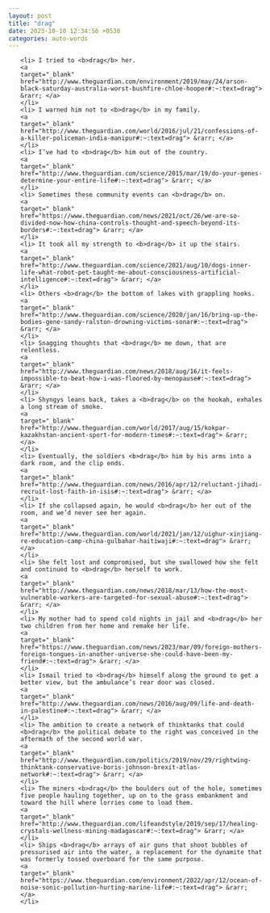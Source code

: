 ```yaml
---
layout: post
title: "drag"
date: 2023-10-10 12:34:56 +0530
categories: auto-words
---
```

<ol>

    <li> I tried to <b>drag</b> her.
    <a 
    target="_blank" 
    href="http://www.theguardian.com/environment/2019/may/24/arson-black-saturday-australia-worst-bushfire-chloe-hooper#:~:text=drag"> &rarr; </a>
    </li>
    <li> I warned him not to <b>drag</b> in my family.
    <a 
    target="_blank" 
    href="http://www.theguardian.com/world/2016/jul/21/confessions-of-a-killer-policeman-india-manipur#:~:text=drag"> &rarr; </a>
    </li>
    <li> I’ve had to <b>drag</b> him out of the country.
    <a 
    target="_blank" 
    href="http://www.theguardian.com/science/2015/mar/19/do-your-genes-determine-your-entire-life#:~:text=drag"> &rarr; </a>
    </li>
    <li> Sometimes these community events can <b>drag</b> on.
    <a 
    target="_blank" 
    href="https://www.theguardian.com/news/2021/oct/26/we-are-so-divided-now-how-china-controls-thought-and-speech-beyond-its-borders#:~:text=drag"> &rarr; </a>
    </li>
    <li> It took all my strength to <b>drag</b> it up the stairs.
    <a 
    target="_blank" 
    href="http://www.theguardian.com/science/2021/aug/10/dogs-inner-life-what-robot-pet-taught-me-about-consciousness-artificial-intelligence#:~:text=drag"> &rarr; </a>
    </li>
    <li> Others <b>drag</b> the bottom of lakes with grappling hooks.
    <a 
    target="_blank" 
    href="http://www.theguardian.com/science/2020/jan/16/bring-up-the-bodies-gene-sandy-ralston-drowning-victims-sonar#:~:text=drag"> &rarr; </a>
    </li>
    <li> Snagging thoughts that <b>drag</b> me down, that are relentless.
    <a 
    target="_blank" 
    href="http://www.theguardian.com/news/2018/aug/16/it-feels-impossible-to-beat-how-i-was-floored-by-menopause#:~:text=drag"> &rarr; </a>
    </li>
    <li> Shyngys leans back, takes a <b>drag</b> on the hookah, exhales a long stream of smoke.
    <a 
    target="_blank" 
    href="http://www.theguardian.com/world/2017/aug/15/kokpar-kazakhstan-ancient-sport-for-modern-times#:~:text=drag"> &rarr; </a>
    </li>
    <li> Eventually, the soldiers <b>drag</b> him by his arms into a dark room, and the clip ends.
    <a 
    target="_blank" 
    href="http://www.theguardian.com/news/2016/apr/12/reluctant-jihadi-recruit-lost-faith-in-isis#:~:text=drag"> &rarr; </a>
    </li>
    <li> If she collapsed again, he would <b>drag</b> her out of the room, and we’d never see her again.
    <a 
    target="_blank" 
    href="http://www.theguardian.com/world/2021/jan/12/uighur-xinjiang-re-education-camp-china-gulbahar-haitiwaji#:~:text=drag"> &rarr; </a>
    </li>
    <li> She felt lost and compromised, but she swallowed how she felt and continued to <b>drag</b> herself to work.
    <a 
    target="_blank" 
    href="http://www.theguardian.com/news/2018/mar/13/how-the-most-vulnerable-workers-are-targeted-for-sexual-abuse#:~:text=drag"> &rarr; </a>
    </li>
    <li> My mother had to spend cold nights in jail and <b>drag</b> her two children from her home and remake her life.
    <a 
    target="_blank" 
    href="https://www.theguardian.com/news/2023/mar/09/foreign-mothers-foreign-tongues-in-another-universe-she-could-have-been-my-friend#:~:text=drag"> &rarr; </a>
    </li>
    <li> Ismail tried to <b>drag</b> himself along the ground to get a better view, but the ambulance’s rear door was closed.
    <a 
    target="_blank" 
    href="http://www.theguardian.com/news/2016/aug/09/life-and-death-in-palestine#:~:text=drag"> &rarr; </a>
    </li>
    <li> The ambition to create a network of thinktanks that could <b>drag</b> the political debate to the right was conceived in the aftermath of the second world war.
    <a 
    target="_blank" 
    href="http://www.theguardian.com/politics/2019/nov/29/rightwing-thinktank-conservative-boris-johnson-brexit-atlas-network#:~:text=drag"> &rarr; </a>
    </li>
    <li> The miners <b>drag</b> the boulders out of the hole, sometimes five people hauling together, up on to the grass embankment and toward the hill where lorries come to load them.
    <a 
    target="_blank" 
    href="http://www.theguardian.com/lifeandstyle/2019/sep/17/healing-crystals-wellness-mining-madagascar#:~:text=drag"> &rarr; </a>
    </li>
    <li> Ships <b>drag</b> arrays of air guns that shoot bubbles of pressurised air into the water, a replacement for the dynamite that was formerly tossed overboard for the same purpose.
    <a 
    target="_blank" 
    href="https://www.theguardian.com/environment/2022/apr/12/ocean-of-noise-sonic-pollution-hurting-marine-life#:~:text=drag"> &rarr; </a>
    </li>
